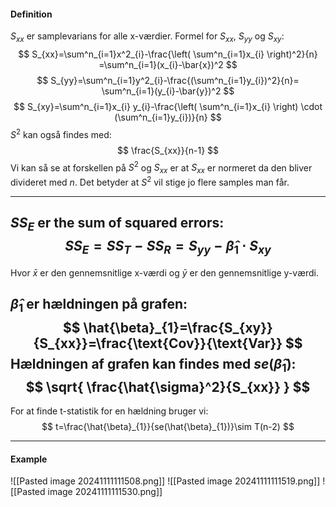 #### Definition
$S_{xx}$ er samplevarians for alle x-værdier.
Formel for $S_{xx}$, $S_{yy}$ og $S_{xy}$:
$$
S_{xx}=\sum^n_{i=1}x^2_{i}-\frac{\left( \sum^n_{i=1}x_{i} \right)^2}{n}
=\sum^n_{i=1}(x_{i}-\bar{x})^2
$$
$$
S_{yy}=\sum^n_{i=1}y^2_{i}-\frac{(\sum^n_{i=1}y_{i})^2}{n}=
\sum^n_{i=1}(y_{i}-\bar{y})^2
$$
$$
S_{xy}=\sum^n_{i=1}x_{i} y_{i}-\frac{\left( \sum^n_{i=1}x_{i} \right) \cdot (\sum^n_{i=1}y_{i})}{n}
$$
$S^2$ kan også findes med:
$$
\frac{S_{xx}}{n-1}
$$
Vi kan så se at forskellen på $S^2$ og $S_{xx}$ er at $S_{xx}$ er normeret da den bliver divideret med $n$. Det betyder at $S^2$ vil stige jo flere samples man får.

---
$SS_{E}$ er the sum of squared errors:
$$
SS_{E}=SS_{T}-SS_{R}=S_{yy}-\hat{\beta}_{1} \cdot S_{xy}
$$
---
Hvor $\bar{x}$ er den gennemsnitlige x-værdi og $\bar{y}$ er den gennemsnitlige y-værdi.

$\hat{\beta}_{1}$ er hældningen på grafen:
$$
\hat{\beta}_{1}=\frac{S_{xy}}{S_{xx}}=\frac{\text{Cov}}{\text{Var}}
$$
Hældningen af grafen kan findes med $se(\hat{\beta}_{1})$:
$$
\sqrt{ \frac{\hat{\sigma}^2}{S_{xx}} }
$$
---
For at finde t-statistik for en hældning bruger vi:
$$
t=\frac{\hat{\beta}_{1}}{se(\hat{\beta}_{1})}\sim T(n-2)
$$

---


#### Example
![[Pasted image 20241111111508.png]]
![[Pasted image 20241111111519.png]]
![[Pasted image 20241111111530.png]]

